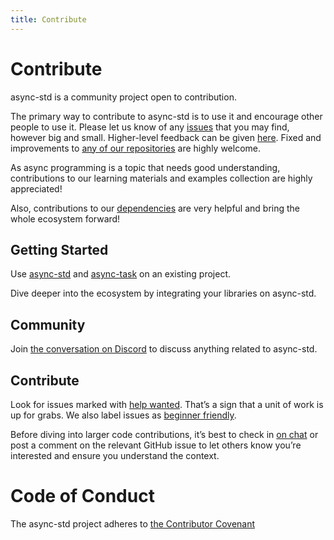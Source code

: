 ```yaml
---
title: Contribute
---
```


# Contribute

async-std is a community project open to contribution.

The primary way to contribute to async-std is to use it and encourage other people to use it. Please let us know of any [issues](https://github.com/async-std/async-std/issues/new) that you may find, however big and small. Higher-level feedback can be given [here](#community). Fixed and improvements to [any of our repositories](https://github.com/async-std/) are highly welcome.

As async programming is a topic that needs good understanding, contributions to our learning materials and examples collection are highly appreciated!

Also, contributions to our [dependencies](/status) are very helpful and bring the whole ecosystem forward!

## Getting Started

Use [async-std](https://github.com/async-std/async-std) and [async-task](https://github.com/async-std/async-task) on an existing project.

Dive deeper into the ecosystem by integrating your libraries on async-std.

## Community

Join [the conversation on Discord](https://discord.gg/JvZeVNe) to discuss anything related to async-std.

## Contribute

Look for issues marked with [help wanted](https://github.com/async-std/async-std/labels/help%20wanted). That’s a sign that a unit of work is up for grabs. We also label issues as [beginner friendly](https://github.com/async-std/async-std/issues?q=is%3Aissue+is%3Aopen+label%3A%22good+first+issue%22).

Before diving into larger code contributions, it’s best to check in [on chat](https://discord.gg/JvZeVNe) or post a comment on the relevant GitHub issue to let others know you’re interested and ensure you understand the context.

# Code of Conduct

The async-std project adheres to [the Contributor Covenant](http://contributor-covenant.org)
